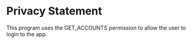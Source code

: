 #  Privacy Statement

This program uses the GET_ACCOUNTS permission to allow the user to
login to the app.


